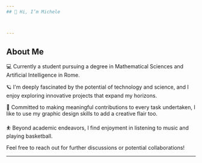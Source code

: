 ```yaml
---
## 👋 Hi, I’m Michele



---
```


## About Me

💻 Currently a student pursuing a degree in Mathematical Sciences and Artificial Intelligence in Rome. 

🪐 I'm deeply fascinated by the potential of technology and science, and I enjoy exploring innovative projects that expand my horizons.

🎨 Committed to making meaningful contributions to every task undertaken, I like to use my graphic design skills to add a creative flair too. 

⛹️ Beyond academic endeavors, I find enjoyment in listening to music and playing basketball.

Feel free to reach out for further discussions or potential collaborations!

---

<!---
mich1803/mich1803 is a ✨ special ✨ repository because its `README.md` (this file) appears on your GitHub profile.
You can click the Preview link to take a look at your changes.
--->
